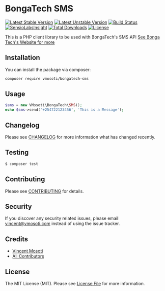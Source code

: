 # BongaTech SMS

[![Latest Stable Version](https://poser.pugx.org/vmosoti/bongatech-sms/v/stable)](https://packagist.org/packages/vmosoti/bongatech-sms)
[![Latest Unstable Version](https://poser.pugx.org/vmosoti/bongatech-sms/v/unstable)](https://packagist.org/packages/vmosoti/bongatech-sms)
[![Build Status](https://travis-ci.org/VMosoti/bongatech-sms.svg?branch=master)](https://travis-ci.org/VMosoti/bongatech-sms)
[![SensioLabsInsight](https://insight.sensiolabs.com/projects/598f97e6-bb46-4883-ae19-29820926b081/mini.png)](https://insight.sensiolabs.com/projects/598f97e6-bb46-4883-ae19-29820926b081)
[![Total Downloads](https://poser.pugx.org/vmosoti/bongatech-sms/downloads)](https://packagist.org/packages/vmosoti/bongatech-sms)
[![License](https://poser.pugx.org/vmosoti/bongatech-sms/license)](https://packagist.org/packages/vmosoti/bongatech-sms)


This is a PHP client library to be used with BongaTech's SMS API [See Bonga Tech's Website for more](http://bongatech.co.ke)

## Installation

You can install the package via composer:

``` bash
composer require vmosoti/bongatech-sms
```

## Usage

``` php
$sms = new VMosoti\BongaTech\SMS();
echo $sms->send('+254722123456', 'This is a Message');
```

## Changelog

Please see [CHANGELOG](CHANGELOG.md) for more information what has changed recently.

## Testing

``` bash
$ composer test
```

## Contributing

Please see [CONTRIBUTING](CONTRIBUTING.md) for details.

## Security

If you discover any security related issues, please email vincent@vmosoti.com instead of using the issue tracker.

## Credits

- [Vincent Mosoti](https://github.com/vmosoti)
- [All Contributors](../../contributors)

## License

The MIT License (MIT). Please see [License File](LICENSE.md) for more information.
